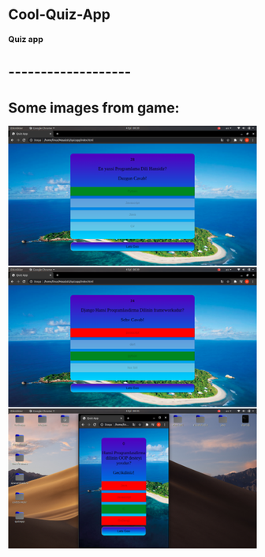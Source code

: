 # Cool-Quiz-App
### Quiz app
# -------------------
# Some images from game:
![sekil](https://github.com/Abdullah-V/Cool-Quiz-App/blob/master/readme-images/duz.png)
![sekil](https://github.com/Abdullah-V/Cool-Quiz-App/blob/master/readme-images/sehv.png)
![sekil](https://github.com/Abdullah-V/Cool-Quiz-App/blob/master/readme-images/bitti.png)
